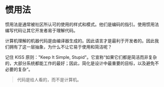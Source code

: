 # 惯用法

惯用法是通常被社区所认可的使用的样式和模式。他们是编码的指引。使用惯用法编写代码让其它开发者易于理解代码。

计算机理解的机器代码是由编译器生成的。因此语言才是最利于开发者的。因此我们拥有了这一层抽象，为什么不让它易于使用和简洁呢？

记住 KISS 原则："Keep It Simple, Stupid"。它宣称“如果它们都是简洁而非复杂的，大部分系统都能工作的最好；因此，简化是设计中最重要的目标，以及避免不必要的复杂”。

> 代码是给人看的，而不是计算机。

